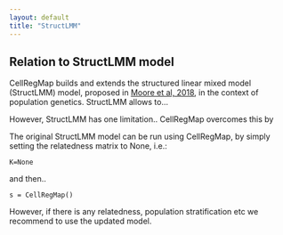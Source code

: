 ```yaml
---
layout: default
title: "StructLMM"
---
```


## Relation to StructLMM model
CellRegMap builds and extends the structured linear mixed model (StructLMM) model, proposed in [Moore et al, 2018](https://www.nature.com/articles/s41588-018-0271-0), in the context of population genetics. StructLMM allows to...

However, StructLMM has one limitation.. CellRegMap overcomes this by 

The original StructLMM model can be run using CellRegMap, by simply setting the relatedness matrix to None, i.e.: 

    K=None
    
and then.. 

    s = CellRegMap()
   
However, if there is any relatedness, population stratification etc we recommend to use the updated model.
